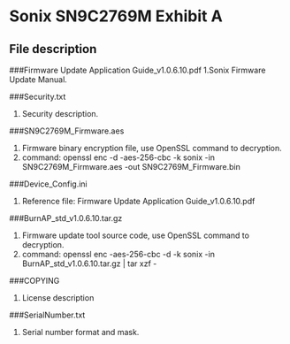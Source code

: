 Sonix SN9C2769M Exhibit A
===================================
File description
-----------------------------------  
###Firmware Update Application Guide_v1.0.6.10.pdf
1.Sonix Firmware Update Manual.

###Security.txt
1. Security description.

###SN9C2769M_Firmware.aes
1. Firmware binary encryption file, use OpenSSL command to decryption.
2. command: openssl enc -d -aes-256-cbc -k sonix -in SN9C2769M_Firmware.aes  -out SN9C2769M_Firmware.bin

###Device_Config.ini
1. Reference file: Firmware Update Application Guide_v1.0.6.10.pdf

###BurnAP_std_v1.0.6.10.tar.gz
1. Firmware update tool source code, use OpenSSL command to decryption.
2. command: openssl enc -aes-256-cbc -d -k sonix -in BurnAP_std_v1.0.6.10.tar.gz | tar xzf -

###COPYING
1. License description

###SerialNumber.txt
1. Serial number format and mask.
